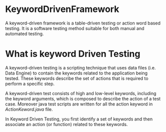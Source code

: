 # KeywordDrivenFramework

A keyword-driven framework is a table-driven testing or action word based testing. It is a software testing method suitable for both manual and automated testing.

# What is keyword Driven Testing

A keyword-driven testing is a scripting technique that uses data files (i.e. Data Engine) to contain the keywords related to the application being tested. These keywords describe the set of actions that is required to perform a specific step.

A keyword-driven test consists of high and low-level keywords, including the keyword arguments, which is composed to describe the action of a test case. Moreover java test scripts are written for all the action keyword in *ActionKeword.java* file.

In Keyword Driven Testing, you first identify a set of keywords and then associate an action (or function) related to these keywords.
